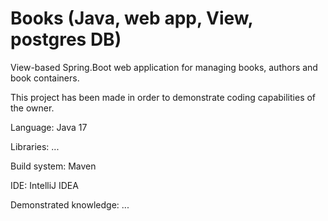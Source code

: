 # Books (Java, web app, View, postgres DB)
<p>View-based Spring.Boot web application for managing books, authors and book containers.</p>
<p>This project has been made in order to demonstrate coding capabilities of the owner.</p>
<p>Language: Java 17</p>
<p>Libraries: ...</p>
<p>Build system: Maven</p>
<p>IDE: IntelliJ IDEA</p>
<p>Demonstrated knowledge: ...</p>
